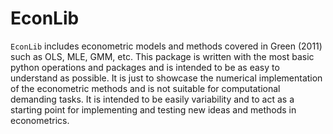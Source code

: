 # EconLib

`EconLib` includes econometric models and methods covered in Green (2011) such as OLS, MLE, GMM, etc.
This package is written with the most basic python operations and packages and is intended to be as easy to understand as possible.
It is just to showcase the numerical implementation of the econometric methods and is not suitable for computational demanding tasks.
It is intended to be easily variability and to act as a starting point for implementing and testing new ideas and methods in econometrics.